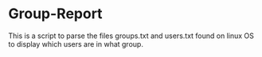 # Group-Report
This is a script to parse the files groups.txt and users.txt found on linux OS to display which users are in what group.
